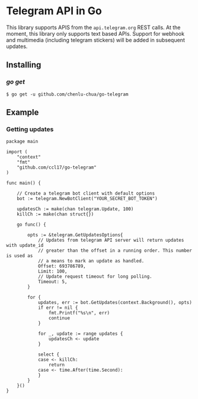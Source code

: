 Telegram API in Go
===============
This library supports APIS from the `api.telegram.org` REST calls. At the moment, this library only supports text based APIs.
Support for webhook and multimedia (including telegram stickers) will be added in subsequent updates.

## Installing
### *go get*
    $ go get -u github.com/chenlu-chua/go-telegram

## Example
### Getting updates
```golang
package main

import (
	"context"
	"fmt"
	"github.com/ccl17/go-telegram"
)

func main() {
	
	// Create a telegram bot client with default options
	bot := telegram.NewBotClient("YOUR_SECRET_BOT_TOKEN")
	
	updatesCh := make(chan telegram.Update, 100)
	killCh := make(chan struct{})
	
	go func() {
		
		opts := &telegram.GetUpdatesOptions{
			// Updates from telegram API server will return updates with update_id
			// greater than the offset in a running order. This number is used as
			// a means to mark an update as handled.
			Offset: 693786789,
			Limit: 100,
			// Update request timeout for long polling.
			Timeout: 5,
		}
		
		for {
			updates, err := bot.GetUpdates(context.Background(), opts)
			if err != nil {
				fmt.Printf("%s\n", err)
				continue
			}
			
			for _, update := range updates {
				updatesCh <- update
			}
			
			select {
			case <- killCh:
				return
			case <- time.After(time.Second):
			}
		}
	}()
}
```